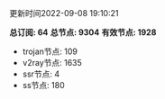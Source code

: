更新时间2022-09-08 19:10:21

**总订阅: 64**
**总节点: 9304**
**有效节点: 1928**
- trojan节点: 109
- v2ray节点: 1635
- ssr节点: 4
- ss节点: 180
